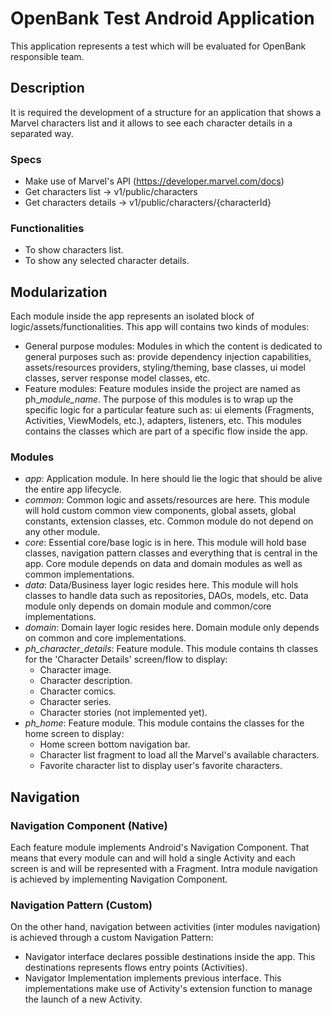 # OpenBank Test Android Application

This application represents a test which will be evaluated for OpenBank responsible team.

## Description
It is required the development of a structure for an application that shows a Marvel characters list
and it allows to see each character details in a separated way.

### Specs
* Make use of Marvel's API (https://developer.marvel.com/docs)
* Get characters list -> v1/public/characters
* Get characters details -> v1/public/characters/{characterId}

### Functionalities
* To show characters list.
* To show any selected character details.

## Modularization
Each module inside the app represents an isolated block of logic/assets/functionalities.
This app will contains two kinds of modules:
* General purpose modules: Modules in which the content is dedicated to general purposes such as:
  provide dependency injection capabilities, assets/resources providers, styling/theming, base classes, 
  ui model classes, server response model classes, etc.
* Feature modules: Feature modules inside the project are named as ph_*module_name*. The purpose of
  this modules is to wrap up the specific logic for a particular feature such as: ui elements 
  (Fragments, Activities, ViewModels, etc.), adapters, listeners, etc. This modules contains the 
  classes which are part of a specific flow inside the app.

### Modules
* _app_: Application module. In here should lie the logic that should be alive the entire app lifecycle.
* _common_: Common logic and assets/resources are here. This module will hold custom common view 
  components, global assets, global constants, extension classes, etc. Common module do not depend
  on any other module.
* _core_: Essential core/base logic is in here. This module will hold base classes, navigation pattern
  classes and everything that is central in the app. Core module depends on data and domain modules
  as well as common implementations.
* _data_: Data/Business layer logic resides here. This module will hols classes to handle data such as
  repositories, DAOs, models, etc. Data module only depends on domain module and common/core 
  implementations.
* _domain_: Domain layer logic resides here. Domain module only depends on common and core 
  implementations.
* _ph_character_details_: Feature module. This module contains th classes for the 'Character Details'
  screen/flow to display: 
  * Character image.
  * Character description.
  * Character comics.
  * Character series.
  * Character stories (not implemented yet).
* _ph_home_: Feature module. This module contains the classes for the home screen to display:
  * Home screen bottom navigation bar.
  * Character list fragment to load all the Marvel's available characters.
  * Favorite character list to display user's favorite characters.

## Navigation
### Navigation Component (Native)
Each feature module implements Android's Navigation Component. That means that every module can and 
will hold a single Activity and each screen is and will be represented with a Fragment. Intra module
navigation is achieved by implementing Navigation Component.

### Navigation Pattern (Custom)
On the other hand, navigation between activities (inter modules navigation) is achieved through a 
custom Navigation Pattern:
  * Navigator interface declares possible destinations inside the app. This destinations represents 
    flows entry points (Activities).
  * Navigator Implementation implements previous interface. This implementations make use of 
    Activity's extension function to manage the launch of a new Activity.
